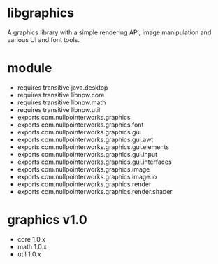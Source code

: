 # libgraphics
A graphics library with a simple rendering API, image manipulation and various UI and font tools. 

# module
* requires transitive java.desktop
* requires transitive libnpw.core
* requires transitive libnpw.math
* requires transitive libnpw.util
* exports com.nullpointerworks.graphics
* exports com.nullpointerworks.graphics.font
* exports com.nullpointerworks.graphics.gui
* exports com.nullpointerworks.graphics.gui.awt
* exports com.nullpointerworks.graphics.gui.elements
* exports com.nullpointerworks.graphics.gui.input
* exports com.nullpointerworks.graphics.gui.interfaces
* exports com.nullpointerworks.graphics.image
* exports com.nullpointerworks.graphics.image.io
* exports com.nullpointerworks.graphics.render
* exports com.nullpointerworks.graphics.render.shader

# graphics v1.0
* core 1.0.x
* math 1.0.x
* util 1.0.x
